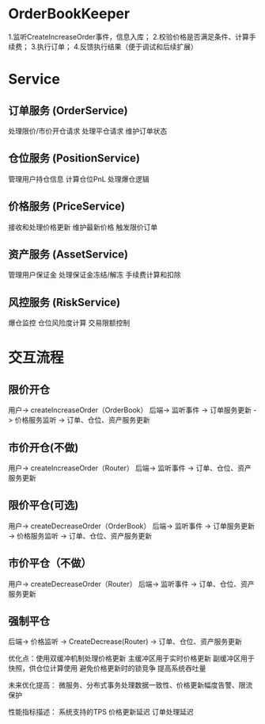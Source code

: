 # OrderBookKeeper

1.监听CreateIncreaseOrder事件，信息入库；
2.校验价格是否满足条件、计算手续费；
3.执行订单；
4.反馈执行结果（便于调试和后续扩展）

# Service
## 订单服务 (OrderService)
处理限价/市价开仓请求
处理平仓请求
维护订单状态

## 仓位服务 (PositionService)
管理用户持仓信息
计算仓位PnL
处理爆仓逻辑

## 价格服务 (PriceService)
接收和处理价格更新
维护最新价格
触发限价订单

## 资产服务 (AssetService)
管理用户保证金
处理保证金冻结/解冻
手续费计算和扣除

## 风控服务 (RiskService)
爆仓监控
仓位风险度计算
交易限额控制

# 交互流程
## 限价开仓
用户-> createIncreaseOrder（OrderBook）
后端-> 监听事件
    -> 订单服务更新
    -> 价格服务监听
    -> 订单、仓位、资产服务更新

## 市价开仓(不做)
用户-> createIncreaseOrder（Router）
后端-> 监听事件
    -> 订单、仓位、资产服务更新

## 限价平仓(可选)
用户-> createDecreaseOrder（OrderBook）
后端-> 监听事件
    -> 订单服务更新
    -> 价格服务监听
    -> 订单、仓位、资产服务更新

## 市价平仓（不做）
用户-> createDecreaseOrder（Router）
后端-> 监听事件
    -> 订单、仓位、资产服务更新

## 强制平仓
后端-> 价格监听
    -> CreateDecrease(Router)
    -> 订单、仓位、资产服务更新

优化点：使用双缓冲机制处理价格更新
主缓冲区用于实时价格更新
副缓冲区用于快照，供仓位计算使用
避免价格更新时的锁竞争
提高系统吞吐量

未来优化提高：
微服务、分布式事务处理数据一致性、价格更新幅度告警、限流保护

性能指标描述：
系统支持的TPS
价格更新延迟
订单处理延迟